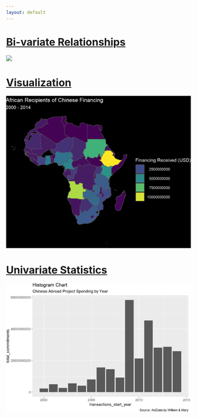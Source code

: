 ```yaml
---
layout: default
---
```




# [Bi-variate Relationships](./homework-5.html)
<img src="img/hw5image.png?raw=true"/>

# [Visualization](./Homework-4.html)
<img src="images/hw4image.png?raw=true"/>

# [Univariate Statistics](./Homework-3.html)
<img src="images/hw3image.png?raw=true"/>

